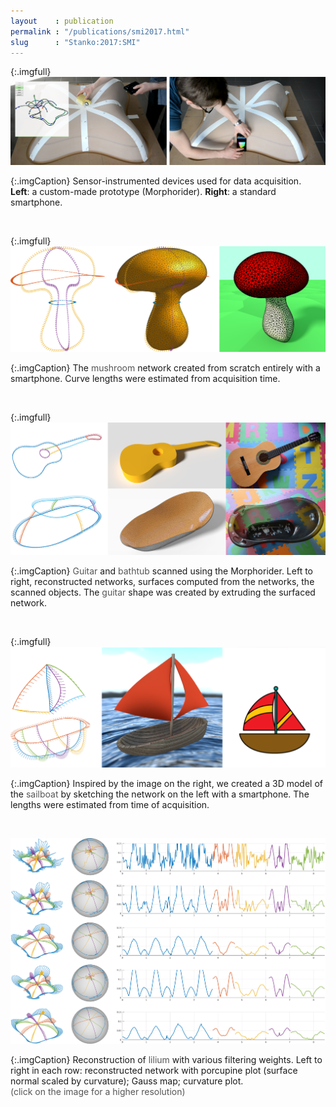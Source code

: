 ```yaml
---
layout    : publication
permalink : "/publications/smi2017.html"
slug      : "Stanko:2017:SMI"
---
```


{:.imgfull}
![Acquisition devices](/assets/smi2017/acquisition.png)

{:.imgCaption}
Sensor-instrumented devices used for data acquisition.  
**Left**: a custom-made prototype (Morphorider).
**Right**: a standard smartphone.

<br />

{:.imgfull}
![Mushroom](/assets/smi2017/mushroom.png)

{:.imgCaption}
The
<span style="color:#555">mushroom</span>
network created from scratch entirely with a smartphone.
Curve lengths were estimated from acquisition time.

<br />

{:.imgfull}
![Results](/assets/smi2017/guitab.png)

{:.imgCaption}
<span style="color:#555">Guitar</span>
and
<span style="color:#555">bathtub</span>
scanned using the Morphorider. Left to right, reconstructed networks, surfaces computed from the networks, the scanned objects.
The
<span style="color:#555">guitar</span>
shape was created by extruding the surfaced network.

<br />

{:.imgfull}
![Results](/assets/smi2017/sailboat.png)

{:.imgCaption}
Inspired by the image on the right, we created a 3D model of the
<span style="color:#555">sailboat</span>
by sketching the network on the left with a smartphone. The lengths were estimated from time of acquisition.

<br />

<a href="/assets/smi2017/porcupine.png"><img alt="Lilium porcupine" class="imgfull" src="/assets/smi2017/porcupine.png" /></a>

{:.imgCaption}
Reconstruction of
<span style="color:#555">lilium</span>
with various filtering weights. Left to right in each row: reconstructed network with porcupine plot (surface normal scaled by curvature); Gauss map; curvature plot.  
<span style="color:#555">(click on the image for a higher resolution)</span>
